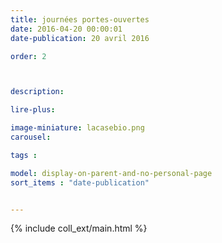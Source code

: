 ```yaml
---
title: journées portes-ouvertes
date: 2016-04-20 00:00:01
date-publication: 20 avril 2016

order: 2



description: 

lire-plus:

image-miniature: lacasebio.png
carousel: 

tags : 

model: display-on-parent-and-no-personal-page
sort_items : "date-publication"


---
```


<!-- ******************************** -->
<!-- **** detail **** -->


<!-- **** fin idetail ********* -->
<!-- ****************************** -->
<!--fin-excerpt-->

{% include coll_ext/main.html %}


